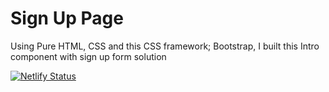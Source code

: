# Sign Up Page
 Using Pure HTML, CSS and this CSS framework; Bootstrap, I built this Intro component with sign up form solution
 
 [![Netlify Status](https://api.netlify.com/api/v1/badges/a62602e9-f362-4737-8ead-bd6c897c04df/deploy-status)](https://app.netlify.com/sites/my-signup-page/deploys)
